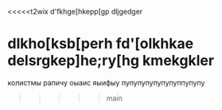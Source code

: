 <<<<<t2wix
d'fkhge[hkepp[gp
dljgedger

dlkho[ksb[perh
fd'[olkhkae
delsrgkep]he;ry[hg
kmekgkler
=======

колистмы рапичу оыаис яыифыу
пупупупупупупуппупупу
>>>>> main

